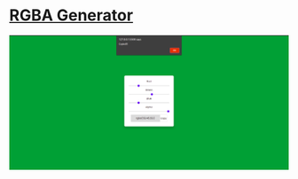 # [RGBA Generator](https://koushikdutta1999.github.io/RGBA_Generator/)

<img src = "image/image.png" alt = "Image">
